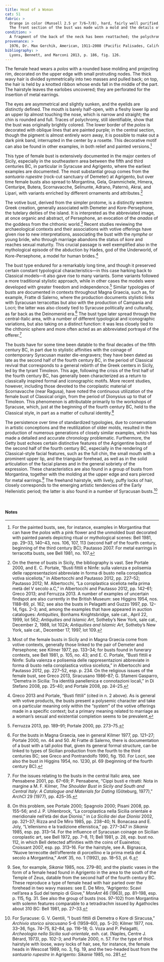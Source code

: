 ```yaml
---
title: Head of a Woman
cat: 51
fabric: >
  Orange in color (Munsell 2.5 yr 7/6–7/8), hard, fairly well purified, with reflective and calcareous inclusions; a white slip and extensive traces of polychromy: pink (face and neck), red (upper border of the <em>polos</em>, upper eyelid, and back of the neck); dark pink (central part of the <em>polos</em>), white and purple (lower border of the <em>polos</em>).
  The front section of the bust was made with a mold and the details of the facial features were defined with the use of a potter’s rib. The back section is not modeled and has a slightly convex wall, with a large oval vent hole in the center of the occiput.
condition: >
  A fragment of the back of the neck has been reattached; the polychromy is worn away, and parts of the head and neck are abraded.
provenance: >
  1976, Dr. Max Gerchik, American, 1911–2008 (Pacific Palisades, California), donated to the J. Paul Getty Museum, 1976.
bibliography: >
  Lyons, Bennett, and Marconi 2013, p. 186, fig. 126.
---
```

The female head wears a *polos* with a rounded base molding and
projecting rim, decorated on the upper edge with small protruding nodes.
The thick wavy hair is divided symmetrically into two masses and pulled
back; on top, the hair is held by a knotted ribbon whose ends fall in
the middle of the part. The hairstyle leaves the earlobes uncovered;
they are perforated for the insertion of metal earrings.

The eyes are asymmetrical and slightly sunken, and the eyelids are
distinctly defined. The mouth is barely half-open, with a fleshy lower
lip and an upper lip almost touching the nose, which is narrow and
straight; the chin is rounded and full. Traces of polychromy, still
identifiable, show that the bust was originally brightly colored. The
lower border of the *polos* is decorated with oblique lines that are
painted purple; in the central section, though the pigment is almost
entirely worn away, it is possible to make out a dark pink band,
interrupted in the center by a rosette. This decorative motif can also
be found in other examples, in both relief and painted versions.[^1]

This type of female bust is extensively documented in the major centers
of Sicily, especially in the southeastern area between the fifth and
third centuries <span class="smcaps">BC</span>, in
particular in Syracuse and Agrigento, where the earliest examples are
documented. The most substantial group comes from the *santuario
rupestre* (rock-cut sanctuary of Demeter) at Agrigento, but over time
female busts also spread to Morgantina, Gela, Grammichele, Himera,
Centuripe, Butera, Scornavacche, Selinunte, Adrano, Paternò, Akrai, and
Lipari, with variants enriched by different ornaments and
attributes.[^2]

The votive bust, derived from the simpler protome, is a distinctly
western Greek creation, generally associated with Demeter and
Kore-Persephone, the tutelary deities of the island. It is interpreted
as the abbreviated image, at once organic and abstract, of Persephone,
an evocation of the *anados* of the goddess from the chthonic world.[^3]
Recent studies reviewing the archaeological contexts and their
associations with votive offerings have given rise to new
interpretations, associating the bust with the *nymphe* or young bride,
who through marriage abandons the status of *kore* and reaches sexual
maturity. This crucial passage is well exemplified also in the
mythological episode of the abduction by Hades, god of the Underworld,
of Kore-Persephone, a model for human brides.[^4]

The bust type endured for a remarkably long time, and though it
preserved certain constant typological characteristics—in this case
harking back to Classical models—it also gave rise to many variants.
Some variants followed a more traditional stylistic approach, while in
other cases the models were developed with greater freedom and
independence.[^5] Similar typologies of busts are documented in contexts
throughout Magna Graecia, such as, for example, Fratte di Salerno, where
the production documents stylistic links with Syracusan terracottas but
also with the production of Campania and Locri; the latter was also
closely tied to Syracuse politically and culturally, as far back as the
Deinomenid era.[^6] The bust type later spread through the
central-Italic area, with a number of different typological and
iconographic variations, but also taking on a distinct function: it was
less closely tied to the chthonic sphere and more often acted as an
abbreviated portrayal of the offerer.[^7]

The busts have for some time been datable to the final decades of the
fifth century <span class="smcaps">BC</span>, in part
due to stylistic affinities with the coinage of contemporary Syracusan
master die-engravers; they have been dated as late as the second half of
the fourth century <span class="smcaps">BC</span>, in
the period of Classical revival that corresponds to a general rebirth of
the Greek centers in Sicily, led by the tyrant Timoleon. This age,
following the crisis of the first half of the fourth century <span
class="smcaps">BC</span>, has generally been
characterized as a return to classically inspired formal and
iconographic motifs. More recent studies, however, including those
devoted to the coroplastic material of Scornavacche (near Ragusa), have
noted the continuous utilization of the female bust of Classical origin,
from the period of Dionysius up to that of Timoleon. This phenomenon is
attributable primarily to the workshops of Syracuse, which, just at the
beginning of the fourth century <span
class="smcaps">BC</span>, held to the Classical style,
in part as a matter of cultural identity.[^8]

The persistence over time of standardized typologies, due to
conservatism in artistic conceptions and the reutilization of older
molds, resulted in the production of numerous generations of closely
similar examples, which has made a detailed and accurate chronology
problematic. Furthermore, the Getty bust echoes certain distinctive
features of the Agrigentine busts of the second half of the fourth
century <span class="smcaps">BC</span>, especially in
the rendering of Classical-style facial features, such as the full chin,
the small mouth with a prominent upper lip, and the triangular forehead,
as well as in the solid articulation of the facial planes and in the
general sobriety of the expression. These characteristics are also found
in a group of busts from Morgantina, together with the molding at the
upper edge and ears pierced for metal earrings.[^9] The freehand
hairstyle, with lively, puffy locks of hair, closely corresponds to the
emerging artistic tendencies of the Early Hellenistic period; the latter
is also found in a number of Syracusan busts.[^10]

<br />

#### Notes

[^1]: For the painted busts, see, for instance, examples in Morgantina
    that can have the *polos* with a pink flower and the unmolded bust
    decorated with painted panels depicting ritual or mythological
    scenes: <span class="smcaps">Bell</span> 1981, pp.
    29–33, 140–43, nos. 106, 107, 113 (second half of the fourth
    century, beginning of the third century <span
    class="smcaps">BC</span>); <span
    class="smcaps">Pautasso</span> 2007. For metal
    earrings in terracotta busts, see <span
    class="smcaps">Bell</span> 1981, no. 107.

[^2]: On the theme of busts in Sicily, the bibliography is vast. See
    <span class="smcaps">Portale</span> 2000, and E.
    C. Portale, “Busti fittili e Ninfe: sulla valenza e polisemia delle
    rappresentazioni abbreviate in forma di busto nella coroplastica
    votiva siceliota,” in <span
    class="smcaps">Albertocchi and Pautasso</span>
    2012, pp. 227–52; <span
    class="smcaps">Pautasso</span> 2012; M.
    Albertocchi, “La coroplastica siceliota nella prima metà del V
    secolo a.C,” in <span class="smcaps">Albertocchi
    and Pautasso</span> 2012, pp. 142–61; <span
    class="smcaps">Greco</span> 2013; and <span
    class="smcaps">Ferruzza</span> 2013. A number of
    examples of uncertain findspot are also currently in the British
    Museum: see <span class="smcaps">Higgins</span>
    1954, nos. 1188–89, pl. 162; see also the busts in <span
    class="smcaps">Pelagatti and Guzzo</span> 1997,
    pp. 12–14, figs. 2–3; and, among the examples that have appeared in
    auction catalogues: *Antiquities*, Bonhams Knightsbridge, sale cat.,
    April 22, 1999, lot 562; *Antiquities and Islamic Art*, Sotheby’s
    New York, sale cat., December 2, 1988, lot 102A; *Antiquities and
    Islamic Art*, Sotheby’s New York, sale cat., December 17, 1997, lot
    109.

[^3]: Most of the female busts in Sicily and in Magna Graecia come from
    votive contexts, generally those linked to the pair of Demeter and
    Persephone; see <span class="smcaps">Kilmer</span>
    1977, pp. 133–34; for busts found in funerary contexts, see <span
    class="smcaps">Bell</span> 1981, p. 105, no. 43;
    and E. C. Portale, “Busti fittili e Ninfe: Sulla valenza e polisemia
    delle rappresentazioni abbreviate in forma di busto nella
    coroplastica votiva siceliota,” in <span
    class="smcaps">Albertocchi and Pautasso</span>
    2012, pp. 227–52, esp. p. 234. On the religious issues of the female
    bust, see <span class="smcaps">Greco 2013,
    Siracusano</span> 1986–87; G. Sfameni Gasparro, “Demetra in Sicilia:
    Tra identità panellenica e connotazioni locali,” in <span
    class="smcaps">Di Stefano</span> 2008, pp. 25–40;
    and <span class="smcaps">Portale</span> 2008, pp.
    24–25.

[^4]: <span class="smcaps">Greco 2013</span> and
    Portale<span class="smcaps">,</span> “Busti
    fittili” (cited in n. 2 above). As is general with votive products,
    the busts present a polysemic character and take on a particular
    meaning only within the “system” of the votive offerings made in a
    specific context; but a primary meaning related to marriage as a
    woman’s sexual and existential completion seems to be prevalent.

[^5]: <span class="smcaps">Ferruzza</span> 2013, pp.
    189–91; <span class="smcaps">Portale</span> 2000,
    pp. 273–75.

[^6]: For the busts in Magna Graecia, see in general <span
    class="smcaps">Kilmer</span> 1977, pp. 121–27;
    <span class="smcaps">Portale</span> 2000, nn. 44
    and 50. At Fratte di Salerno, there is documentation of a bust with
    a tall *polos* that, given its general formal structure, can be
    linked to types of Sicilian production from the fourth to the third
    centuries BC; see <span class="smcaps">Greco and
    Pontrandolfo</span> 1990, fig. 150. For Locri, see also the bust in
    <span class="smcaps">Higgins</span> 1954, no.
    1230, pl. 69 (beginning of the fourth century BC).

[^7]: For the issues relating to the busts in the central Italic area,
    see <span class="smcaps">Pensabene</span> 2001,
    pp. 67–69; P. Pensabene, “Cippi busti e ritratti: Nota in margine a
    M. F. Kilmer, *The Shoulder Bust in Sicily and South and Central
    Italy: A Catalogue and Materials for Dating* (Göteburg, 1977),”
    *ArchCl* 29 (1977), pp. 425–35.

[^8]: On this problem, see <span
    class="smcaps">Portale</span> 2000; <span
    class="smcaps">Spagnolo</span> 2000; <span
    class="smcaps">Pisani</span> 2008, pp. 155–56; and
    J. P. Uhlenbrock, “La coroplastica nella Sicilia orientale e
    meridionale nell’età dei due Dionisi,” in *<span
    class="smcaps">La Sicilia dei due Dionisi</span>*
    2002, pp. 321–37; <span class="smcaps">Rizza and
    De Miro</span> 1985, pp. 238–40; N. Bonacasa and E. Joly,
    “L’ellenismo e la tradizione ellenistica,” pp. 277–347 in <span
    class="smcaps">*Sikanie*</span> 1985, esp. pp.
    313–14. For the influence of Syracusan coinage on Sicilian
    coroplastic art, see <span
    class="smcaps">Bell</span> 1972, pp. 7–8, 11;
    <span class="smcaps">Bell</span> 1981, p. 28, esp.
    bust no. 112, in which Bell detected affinities with the coins of
    Euainetos; <span class="smcaps">Croissant
    2007</span>, esp. pp. 313–16. For the hairstyle, see A. Bignasca,
    “Nuove terrecotte dell’offerente di porcellino e la prima metà del
    4. secolo a Morgantina,” *AntK* 35, no. 1 (1992), pp. 18–53, pl. 6.

[^9]: See, for example, *<span
    class="smcaps">Sikanie</span>* 1985, nos. 279–80,
    and the plastic vases in the form of a female head found in
    Agrigento in the area to the south of the Temple of Zeus, datable
    from the second half of the fourth century <span
    class="smcaps">BC.</span> These reproduce a type
    of female head with hair parted over the forehead in two wavy
    masses: see E. De Miro, “Agrigento: Scavi nell’area a Sud del tempio
    di Giove,” *MonAnt* 46 (1963), pp. 81–198, esp. p. 115, fig. 31. See
    also the group of busts (nos. 97–102) from Morgantina with solemn
    features comparable to a tetradrachm issued by Agathocles about 310
    <span class="smcaps">BC: Bell</span> 1981, pp.
    27–33.

[^10]: For Syracuse: G. V. Gentili, “I busti fittili di Demetra o Kore
    di Siracusa,” *Archivio storico siracusano* 5–6 (1959–60), pp. 5–20;
    <span class="smcaps">Kilmer</span> 1977, nos.
    33–36, figs. 74–75, 82–84, pp. 116–18; G. Voza and P. Pelagatti,
    *Archeologia nella Sicilia sud-orientale*, exh. cat. (Naples, Centre
    J. Bérard, 1973), pp. 102–3; and <span
    class="smcaps">Portale</span> 2000, n. 57. For the
    type of thick hairstyle with loose, wavy locks of hair, see, for
    instance, the female heads in <span
    class="smcaps">Wescoat</span> 1989, no. 3, fig.
    19, and the two-headed bust from the *santuario rupestre* in
    Agrigento: *<span class="smcaps">Sikanie</span>*
    1985, no. 281.
